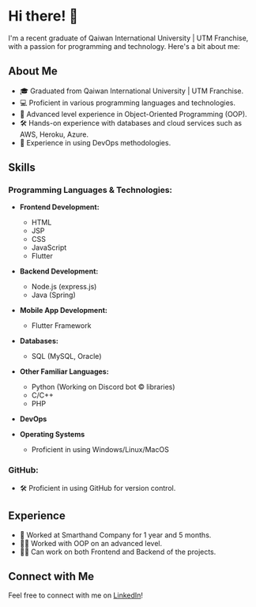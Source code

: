 # Hi there! 👋

I'm a recent graduate of Qaiwan International University | UTM Franchise, with a passion for programming and technology. Here's a bit about me:

## About Me

- 🎓 Graduated from Qaiwan International University | UTM Franchise.
- 💻 Proficient in various programming languages and technologies.
- 🌟 Advanced level experience in Object-Oriented Programming (OOP).
- 🛠️ Hands-on experience with databases and cloud services such as AWS, Heroku, Azure.
- 🚀 Experience in using DevOps methodologies.

## Skills

### Programming Languages & Technologies:

- **Frontend Development:**
  - HTML
  - JSP
  - CSS
  - JavaScript
  - Flutter

- **Backend Development:**
  - Node.js (express.js)
  - Java (Spring)

- **Mobile App Development:**
  - Flutter Framework

- **Databases:**
  - SQL (MySQL, Oracle)

- **Other Familiar Languages:**
  - Python (Working on Discord bot © libraries)
  - C/C++
  - PHP

- **DevOps**
  
- **Operating Systems**
  - Proficient in using Windows/Linux/MacOS


### GitHub:

- 🛠️ Proficient in using GitHub for version control.

## Experience

- 💼 Worked at Smarthand Company for 1 year and 5 months.
- 👨‍💻 Worked with OOP on an advanced level.
- 👨‍💼 Can work on both Frontend and Backend of the projects.

## Connect with Me

Feel free to connect with me on [LinkedIn](https://www.linkedin.com/in/alan-ali-0948ba211/)!

